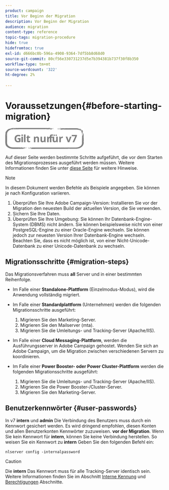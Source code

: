 ```yaml
---
product: campaign
title: Vor Beginn der Migration
description: Vor Beginn der Migration
audience: migration
content-type: reference
topic-tags: migration-procedure
hide: true
hidefromtoc: true
exl-id: d666bc0b-596a-4908-9364-7df5bb8d68d0
source-git-commit: 80cf56e330731237d5e7b394381b737f30f8b350
workflow-type: tm+mt
source-wordcount: '322'
ht-degree: 2%

---
```


# Voraussetzungen{#before-starting-migration}

![](../../assets/v7-only.svg)

Auf dieser Seite werden bestimmte Schritte aufgeführt, die vor dem Starten des Migrationsprozesses ausgeführt werden müssen. Weitere Informationen finden Sie unter [diese Seite](about-migration.md) für weitere Hinweise.

>[!NOTE]
>
>In diesem Dokument werden Befehle als Beispiele angegeben. Sie können je nach Konfiguration variieren.

1. Überprüfen Sie Ihre Adobe Campaign-Version: Installieren Sie vor der Migration den neuesten Build der aktuellen Version, die Sie verwenden.
1. Sichern Sie Ihre Daten.
1. Überprüfen Sie Ihre Umgebung: Sie können Ihr Datenbank-Engine-System (DBMS) nicht ändern. Sie können beispielsweise nicht von einer PostgreSQL-Engine zu einer Oracle-Engine wechseln. Sie können jedoch zur neuesten Version Ihrer Datenbank-Engine wechseln. Beachten Sie, dass es nicht möglich ist, von einer Nicht-Unicode-Datenbank zu einer Unicode-Datenbank zu wechseln.

## Migrationsschritte {#migration-steps}

Das Migrationsverfahren muss **all** Server und in einer bestimmten Reihenfolge.

* Im Falle einer **Standalone-Plattform** (Einzelmodus-Modus), wird die Anwendung vollständig migriert.
* Im Falle einer **Standardplattform** (Unternehmen) werden die folgenden Migrationsschritte ausgeführt:

   1. Migrieren Sie den Marketing-Server.
   1. Migrieren Sie den Mailserver (mta).
   1. Migrieren Sie die Umleitungs- und Tracking-Server (Apache/IIS).

* Im Falle einer **Cloud Messaging-Plattform**, werden die Ausführungsserver in Adobe Campaign gehostet. Wenden Sie sich an Adobe Campaign, um die Migration zwischen verschiedenen Servern zu koordinieren.
* Im Falle einer **Power Booster- oder Power Cluster-Plattform** werden die folgenden Migrationsschritte ausgeführt:

   1. Migrieren Sie die Umleitungs- und Tracking-Server (Apache/IIS).
   1. Migrieren Sie die Power Booster-/Cluster-Server.
   1. Migrieren Sie den Marketing-Server.

## Benutzerkennwörter {#user-passwords}

In v7 **intern** und **admin** Die Verbindung des Benutzers muss durch ein Kennwort gesichert werden. Es wird dringend empfohlen, diesen Konten und allen Benutzerkonten Kennwörter zuzuweisen. **vor der Migration**. Wenn Sie kein Kennwort für **intern**, können Sie keine Verbindung herstellen. So weisen Sie ein Kennwort zu **intern** Geben Sie den folgenden Befehl ein:

```
nlserver config -internalpassword
```

>[!CAUTION]
>
>Die **intern** Das Kennwort muss für alle Tracking-Server identisch sein. Weitere Informationen finden Sie im Abschnitt [Interne Kennung](../../installation/using/configuring-campaign-server.md#internal-identifier) und [Berechtigungen](../../platform/using/access-management.md) Abschnitte.
